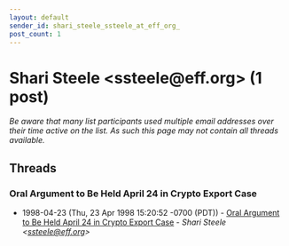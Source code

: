 ```yaml
---
layout: default
sender_id: shari_steele_ssteele_at_eff_org_
post_count: 1
---
```


# Shari Steele <ssteele<span>@</span>eff.org> (1 post)

_Be aware that many list participants used multiple email addresses over their time active on the list. As such this page may not contain all threads available._

## Threads

### Oral Argument to Be Held April 24 in Crypto Export Case
+ 1998-04-23 (Thu, 23 Apr 1998 15:20:52 -0700 (PDT)) - [Oral Argument to Be Held April 24 in Crypto Export Case](/archive/1998/04/5538d7271f17680920b8a4eef42e6492ada9ff99d407a8f7d3a1b742fe703603) - _Shari Steele \<ssteele@eff.org\>_

